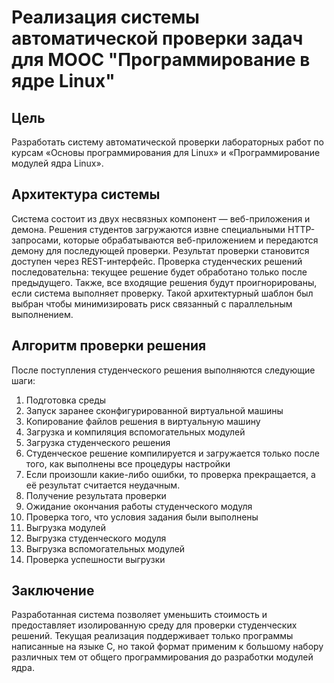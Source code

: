 # Реализация системы автоматической проверки задач для MOOC "Программирование в ядре Linux"

## Цель
Разработать систему автоматической проверки лабораторных работ по курсам «Основы программирования для Linux» и «Программирование модулей ядра Linux».

## Архитектура системы
Система состоит из двух несвязных компонент — веб-приложения и демона. Решения студентов загружаются извне специальными HTTP-запросами, которые обрабатываются веб-приложением и передаются демону для последующей проверки. Результат проверки становится доступен через REST-интерфейс. Проверка студенческих решений последовательна: текущее решение будет обработано только после предыдущего. Также, все входящие решения будут проигнорированы, если система выполняет проверку. Такой архитектурный шаблон был выбран чтобы минимизировать риск связанный с параллельным выполнением.

## Алгоритм проверки решения
После поступления студенческого решения выполняются следующие шаги:
1. Подготовка среды
  1. Запуск заранее сконфигурированной виртуальной машины
  2. Копирование файлов решения в виртуальную машину
  3. Загрузка и компиляция вспомогательных модулей
2. Загрузка студенческого решения
  1. Студенческое решение компилируется и загружается только после того, как выполнены все процедуры настройки
  2. Если произошли какие-либо ошибки, то проверка прекращается, а её результат считается неудачным.
3. Получение результата проверки
  1. Ожидание окончания работы студенческого модуля
  2. Проверка того, что условия задания были выполнены
4. Выгрузка модулей
  1. Выгрузка студенческого модуля
  2. Выгрузка вспомогательных модулей
  3. Проверка успешности выгрузки

## Заключение
Разработанная система позволяет уменьшить стоимость и предоставляет изолированную среду для проверки студенческих решений. Текущая реализация поддерживает только программы написанные на языке С, но такой формат применим к большому набору различных тем от общего программирования до разработки модулей ядра.
